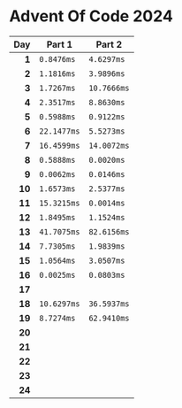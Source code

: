 # Advent Of Code 2024

<!-- begin performance table -->
| Day | Part 1 | Part 2 |
| -: | - | - |
| **1** | `0.8476ms` | `4.6297ms` |
| **2** | `1.1816ms` | `3.9896ms` |
| **3** | `1.7267ms` | `10.7666ms` |
| **4** | `2.3517ms` | `8.8630ms` |
| **5** | `0.5988ms` | `0.9122ms` |
| **6** | `22.1477ms` | `5.5273ms` |
| **7** | `16.4599ms` | `14.0072ms` |
| **8** | `0.5888ms` | `0.0020ms` |
| **9** | `0.0062ms` | `0.0146ms` |
| **10** | `1.6573ms` | `2.5377ms` |
| **11** | `15.3215ms` | `0.0014ms` |
| **12** | `1.8495ms` | `1.1524ms` |
| **13** | `41.7075ms` | `82.6156ms` |
| **14** | `7.7305ms` | `1.9839ms` |
| **15** | `1.0564ms` | `3.0507ms` |
| **16** | `0.0025ms` | `0.0803ms` |
| **17** |  |  |
| **18** | `10.6297ms` | `36.5937ms` |
| **19** | `8.7274ms` | `62.9410ms` |
| **20** |  |  |
| **21** |  |  |
| **22** |  |  |
| **23** |  |  |
| **24** |  |  |
<!-- end performance table -->
